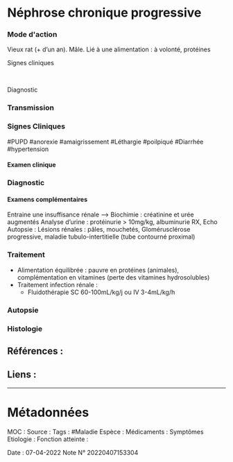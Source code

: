 # Néphrose chronique progressive
### Mode d'action
Vieux rat (+ d’un an). Mâle. Lié à une alimentation : à volonté, protéines

Signes cliniques​

​

Diagnostic​


### Transmission
### Signes Cliniques
#PUPD 
#anorexie 
#amaigrissement 
#Léthargie 
#poilpiqué 
#Diarrhée 
#hypertension 

#### Examen clinique
### Diagnostic
#### Examens complémentaires
Entraine une insuffisance rénale –> Biochimie : créatinine et urée augmentés
Analyse d’urine : protéinurie > 10mg/kg, albuminurie
RX, Echo
Autopsie : Lésions rénales : pâles, mouchetés, Glomérusclérose progressive, maladie tubulo-intertitielle (tube contourné proximal)
### Traitement
-   Alimentation équilibrée : pauvre en protéines (animales), complémentation en vitamines (perte des vitamines hydrosolubles)​
-   Traitement infection rénale : 
	-   Fluidothérapie SC 60-100mL/kg/j ou IV 3-4mL/kg/h
### Autopsie
### Histologie

## Références :
>
 

## Liens :



***

# Métadonnées
MOC :
Source :
Tags : #Maladie 
	Espèce :
	Médicaments :
	Symptômes
	Etiologie :
	Fonction atteinte :
	
Date : 07-04-2022
Note N° 20220407153304